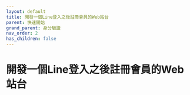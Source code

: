 ```yaml
---
layout: default
title: 開發一個Line登入之後註冊會員的Web站台
parent: 快速開始
grand_parent: 身分驗證
nav_order: 2
has_children: false
---
```


# 開發一個Line登入之後註冊會員的Web站台

